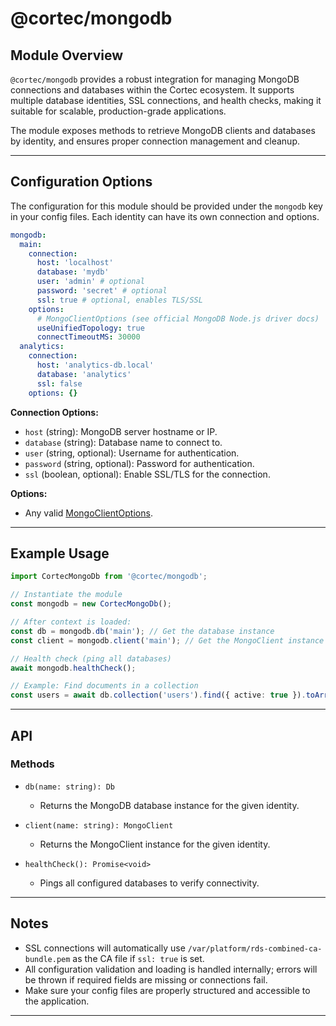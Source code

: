 # @cortec/mongodb

## Module Overview

`@cortec/mongodb` provides a robust integration for managing MongoDB connections and databases within the Cortec ecosystem. It supports multiple database identities, SSL connections, and health checks, making it suitable for scalable, production-grade applications.

The module exposes methods to retrieve MongoDB clients and databases by identity, and ensures proper connection management and cleanup.

---

## Configuration Options

The configuration for this module should be provided under the `mongodb` key in your config files. Each identity can have its own connection and options.

```yaml
mongodb:
  main:
    connection:
      host: 'localhost'
      database: 'mydb'
      user: 'admin' # optional
      password: 'secret' # optional
      ssl: true # optional, enables TLS/SSL
    options:
      # MongoClientOptions (see official MongoDB Node.js driver docs)
      useUnifiedTopology: true
      connectTimeoutMS: 30000
  analytics:
    connection:
      host: 'analytics-db.local'
      database: 'analytics'
      ssl: false
    options: {}
```

**Connection Options:**

- `host` (string): MongoDB server hostname or IP.
- `database` (string): Database name to connect to.
- `user` (string, optional): Username for authentication.
- `password` (string, optional): Password for authentication.
- `ssl` (boolean, optional): Enable SSL/TLS for the connection.

**Options:**

- Any valid [MongoClientOptions](https://mongodb.github.io/node-mongodb-native/4.0/interfaces/MongoClientOptions.html).

---

## Example Usage

```ts
import CortecMongoDb from '@cortec/mongodb';

// Instantiate the module
const mongodb = new CortecMongoDb();

// After context is loaded:
const db = mongodb.db('main'); // Get the database instance
const client = mongodb.client('main'); // Get the MongoClient instance

// Health check (ping all databases)
await mongodb.healthCheck();

// Example: Find documents in a collection
const users = await db.collection('users').find({ active: true }).toArray();
```

---

## API

### Methods

- `db(name: string): Db`

  - Returns the MongoDB database instance for the given identity.

- `client(name: string): MongoClient`

  - Returns the MongoClient instance for the given identity.

- `healthCheck(): Promise<void>`
  - Pings all configured databases to verify connectivity.

---

## Notes

- SSL connections will automatically use `/var/platform/rds-combined-ca-bundle.pem` as the CA file if `ssl: true` is set.
- All configuration validation and loading is handled internally; errors will be thrown if required fields are missing or connections fail.
- Make sure your config files are properly structured and accessible to the application.

---
